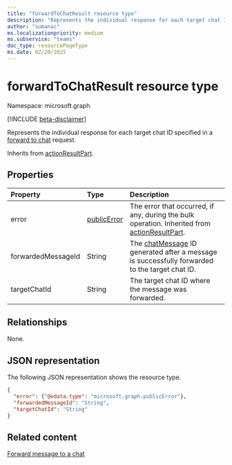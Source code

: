```yaml
---
title: "forwardToChatResult resource type"
description: "Represents the individual response for each target chat ID specified in a forward to chat request."
author: "sumanac"
ms.localizationpriority: medium
ms.subservice: "teams"
doc_type: resourcePageType
ms.date: 02/20/2025
---
```


# forwardToChatResult resource type

Namespace: microsoft.graph

[!INCLUDE [beta-disclaimer](../../includes/beta-disclaimer.md)]

Represents the individual response for each target chat ID specified in a [forward to chat](../api/chatmessage-forwardtochat.md) request.

Inherits from [actionResultPart](actionresultpart.md).

## Properties

| Property | Type	| Description |
|:---|:---|:---|
|error|[publicError](publicerror.md) |The error that occurred, if any, during the bulk operation. Inherited from [actionResultPart](actionresultpart.md).|
|forwardedMessageId|String|The [chatMessage](../resources/chatmessage.md) ID generated after a message is successfully forwarded to the target chat ID. |
|targetChatId|String|The target chat ID where the message was forwarded. |

## Relationships
None.

## JSON representation

The following JSON representation shows the resource type.

<!-- {
  "blockType": "resource",
  "@odata.type": "microsoft.graph.forwardToChatResult"
}-->

```json
{
  "error": {"@odata.type": "microsoft.graph.publicError"},
  "forwardedMessageId": "String",
  "targetChatId": "String"
}
```

## Related content

[Forward message to a chat](../api/chatmessage-forwardtochat.md)

<!-- uuid: 20fd7863-9545-40d4-ae8f-fee2d115a690
2015-10-25 14:57:30 UTC -->
<!--
{
  "type": "#page.annotation",
  "description": "forwardToChatResult",
  "keywords": "",
  "section": "documentation",
  "tocPath": "",
  "suppressions": []
}
-->
